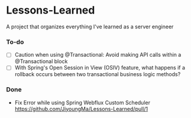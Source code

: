 # Lessons-Learned
A project that organizes everything I've learned as a server engineer

### To-do

- [ ] Caution when using @Transactional: Avoid making API calls within a @Transactional block
- [ ] With Spring's Open Session in View (OSIV) feature, what happens if a rollback occurs between two transactional business logic methods?

### Done
- Fix Error while using Spring Webflux Custom Scheduler https://github.com/JiyoungMa/Lessons-Learned/pull/1
